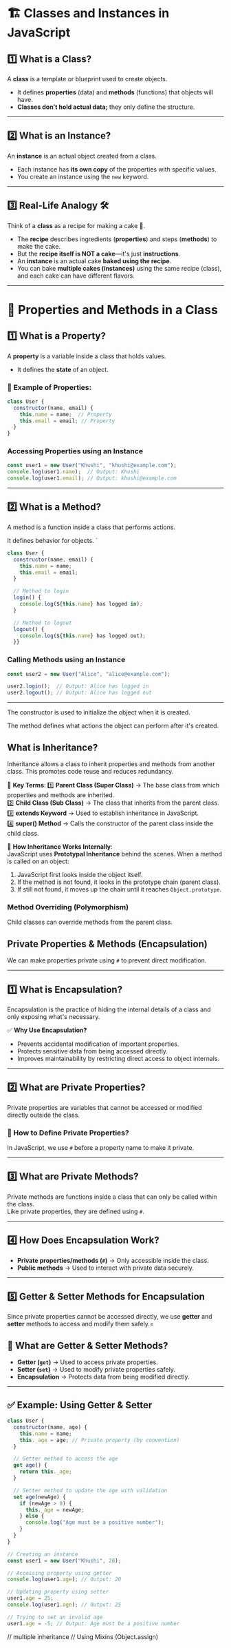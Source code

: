 # 🏗️ Classes and Instances in JavaScript  

## 1️⃣ What is a Class?  
A **class** is a template or blueprint used to create objects.  
- It defines **properties** (data) and **methods** (functions) that objects will have.  
- **Classes don’t hold actual data;** they only define the structure.

---

## 2️⃣ What is an Instance?  
An **instance** is an actual object created from a class.  
- Each instance has **its own copy** of the properties with specific values.  
- You create an instance using the `new` keyword.

---

## 3️⃣ Real-Life Analogy 🛠️  
Think of a **class** as a recipe for making a cake 🍰.  
- The **recipe** describes ingredients (**properties**) and steps (**methods**) to make the cake.  
- But the **recipe itself is NOT a cake**—it's just **instructions**.  
- An **instance** is an actual cake **baked using the recipe**.  
- You can bake **multiple cakes (instances)** using the same recipe (class), and each cake can have different flavors.

---

# 🎯 Properties and Methods in a Class  

## 1️⃣ What is a Property?  
A **property** is a variable inside a class that holds values.  
- It defines the **state** of an object.  

### 🔹 Example of Properties:
```javascript
class User {
  constructor(name, email) {
    this.name = name;  // Property
    this.email = email; // Property
  }
}
```
### Accessing Properties using an Instance
```javascript
const user1 = new User("Khushi", "khushi@example.com");
console.log(user1.name);  // Output: Khushi
console.log(user1.email); // Output: khushi@example.com
```
---
## 2️⃣ What is a Method?
A method is a function inside a class that performs actions.

It defines behavior for objects.
`
```javascript
class User {
  constructor(name, email) {
    this.name = name;
    this.email = email;
  }

  // Method to login
  login() {
    console.log(${this.name} has logged in);
  }

  // Method to logout
  logout() {
    console.log(${this.name} has logged out);
  }}
```

### Calling Methods using an Instance
```javascript
const user2 = new User("Alice", "alice@example.com");

user2.login();  // Output: Alice has logged in
user2.logout(); // Output: Alice has logged out
```
---
 The constructor is used to initialize the object when it is created.

The method defines what actions the object can perform after it's created.

## What is Inheritance?
Inheritance allows a class to inherit properties and methods from another class. This promotes code reuse and reduces redundancy.

🔹 **Key Terms**:
1️⃣ **Parent Class (Super Class)** → The base class from which properties and methods are inherited.  
2️⃣ **Child Class (Sub Class)** → The class that inherits from the parent class.  
3️⃣ **extends Keyword** → Used to establish inheritance in JavaScript.  
4️⃣ **super() Method** → Calls the constructor of the parent class inside the child class.

🔹 **How Inheritance Works Internally**:  
JavaScript uses **Prototypal Inheritance** behind the scenes. When a method is called on an object:

1. JavaScript first looks inside the object itself.  
2. If the method is not found, it looks in the prototype chain (parent class).  
3. If still not found, it moves up the chain until it reaches `Object.prototype`.

### Method Overriding (Polymorphism)
Child classes can override methods from the parent class.

## Private Properties & Methods (Encapsulation)
We can make properties private using `#` to prevent direct modification.

---

## 1️⃣ What is Encapsulation?  
Encapsulation is the practice of hiding the internal details of a class and only exposing what's necessary.

✅ **Why Use Encapsulation?**
- Prevents accidental modification of important properties.
- Protects sensitive data from being accessed directly.
- Improves maintainability by restricting direct access to object internals.

---

## 2️⃣ What are Private Properties?  
Private properties are variables that cannot be accessed or modified directly outside the class.

### 🔹 How to Define Private Properties?
In JavaScript, we use `#` before a property name to make it private.

---

## 3️⃣ What are Private Methods?  
Private methods are functions inside a class that can only be called within the class.  
Like private properties, they are defined using `#`.

---

## 4️⃣ How Does Encapsulation Work?
- **Private properties/methods (`#`)** → Only accessible inside the class.  
- **Public methods** → Used to interact with private data securely.

---

## 5️⃣ Getter & Setter Methods for Encapsulation  
Since private properties cannot be accessed directly, we use **getter** and **setter** methods to access and modify them safely.=

## 📌 What are Getter & Setter Methods?  
- **Getter (`get`)** → Used to access private properties.  
- **Setter (`set`)** → Used to modify private properties safely.  
- **Encapsulation** → Protects data from being modified directly.  

---

## ✅ Example: Using Getter & Setter  
```javascript
class User {
  constructor(name, age) {
    this.name = name;
    this._age = age; // Private property (by convention)
  }

  // Getter method to access the age
  get age() {
    return this._age;
  }

  // Setter method to update the age with validation
  set age(newAge) {
    if (newAge > 0) {
      this._age = newAge;
    } else {
      console.log("Age must be a positive number");
    }
  }
}

// Creating an instance
const user1 = new User("Khushi", 20);

// Accessing property using getter
console.log(user1.age); // Output: 20

// Updating property using setter
user1.age = 25;
console.log(user1.age); // Output: 25

// Trying to set an invalid age
user1.age = -5; // Output: Age must be a positive number


```
// multiple inheritance
// Using Mixins (Object.assign)
